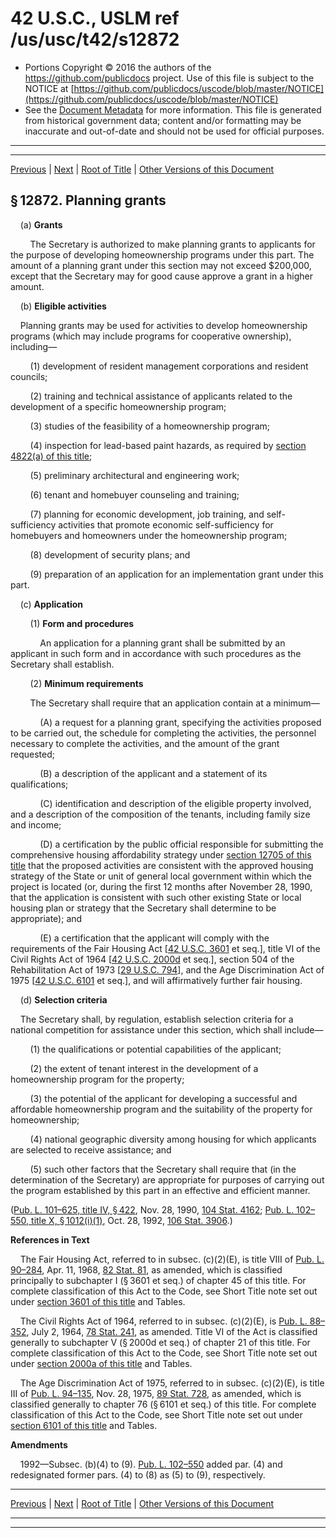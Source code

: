 ---
---

# 42 U.S.C., USLM ref /us/usc/t42/s12872

* Portions Copyright © 2016 the authors of the https://github.com/publicdocs project.
  Use of this file is subject to the NOTICE at [https://github.com/publicdocs/uscode/blob/master/NOTICE](https://github.com/publicdocs/uscode/blob/master/NOTICE)
* See the [Document Metadata](././../../../../../..//README.md) for more information.
  This file is generated from historical government data; content and/or formatting may be inaccurate and out-of-date and should not be used for official purposes.

----------
----------

[Previous](./../../../../../..//us/usc/t42/ch130/schIV/ptA/m__us_usc_t42_s12871.md) | [Next](./../../../../../..//us/usc/t42/ch130/schIV/ptA/m__us_usc_t42_s12873.md) | [Root of Title](./../../../../../../) | [Other Versions of this Document](https://publicdocs.github.io/go/links?ns=uslm&ref=%2Fus%2Fusc%2Ft42%2Fs12872)

## § 12872. Planning grants

    (a) __Grants__ 

        The Secretary is authorized to make planning grants to applicants for the purpose of developing homeownership programs under this part. The amount of a planning grant under this section may not exceed $200,000, except that the Secretary may for good cause approve a grant in a higher amount.

    (b) __Eligible activities__ 

    Planning grants may be used for activities to develop homeownership programs (which may include programs for cooperative ownership), including—

        (1) development of resident management corporations and resident councils;

        (2) training and technical assistance of applicants related to the development of a specific homeownership program;

        (3) studies of the feasibility of a homeownership program;

        (4) inspection for lead-based paint hazards, as required by [section 4822(a) of this title][/us/usc/t42/s4822/a];

        (5) preliminary architectural and engineering work;

        (6) tenant and homebuyer counseling and training;

        (7) planning for economic development, job training, and self-sufficiency activities that promote economic self-sufficiency for homebuyers and homeowners under the homeownership program;

        (8) development of security plans; and

        (9) preparation of an application for an implementation grant under this part.

    (c) __Application__ 

        (1) __Form and procedures__ 

            An application for a planning grant shall be submitted by an applicant in such form and in accordance with such procedures as the Secretary shall establish.

        (2) __Minimum requirements__ 

        The Secretary shall require that an application contain at a minimum—

            (A) a request for a planning grant, specifying the activities proposed to be carried out, the schedule for completing the activities, the personnel necessary to complete the activities, and the amount of the grant requested;

            (B) a description of the applicant and a statement of its qualifications;

            (C) identification and description of the eligible property involved, and a description of the composition of the tenants, including family size and income;

            (D) a certification by the public official responsible for submitting the comprehensive housing affordability strategy under [section 12705 of this title][/us/usc/t42/s12705] that the proposed activities are consistent with the approved housing strategy of the State or unit of general local government within which the project is located (or, during the first 12 months after November 28, 1990, that the application is consistent with such other existing State or local housing plan or strategy that the Secretary shall determine to be appropriate); and

            (E) a certification that the applicant will comply with the requirements of the Fair Housing Act \[[42 U.S.C. 3601][/us/usc/t42/s3601] et seq.\], title VI of the Civil Rights Act of 1964 \[[42 U.S.C. 2000d][/us/usc/t42/s2000d] et seq.\], section 504 of the Rehabilitation Act of 1973 \[[29 U.S.C. 794][/us/usc/t29/s794]\], and the Age Discrimination Act of 1975 \[[42 U.S.C. 6101][/us/usc/t42/s6101] et seq.\], and will affirmatively further fair housing.

    (d) __Selection criteria__ 

    The Secretary shall, by regulation, establish selection criteria for a national competition for assistance under this section, which shall include—

        (1) the qualifications or potential capabilities of the applicant;

        (2) the extent of tenant interest in the development of a homeownership program for the property;

        (3) the potential of the applicant for developing a successful and affordable homeownership program and the suitability of the property for homeownership;

        (4) national geographic diversity among housing for which applicants are selected to receive assistance; and

        (5) such other factors that the Secretary shall require that (in the determination of the Secretary) are appropriate for purposes of carrying out the program established by this part in an effective and efficient manner.

([Pub. L. 101–625, title IV, § 422][/us/pl/101/625/s422], Nov. 28, 1990, [104 Stat. 4162][/us/stat/104/4162]; [Pub. L. 102–550, title X, § 1012(i)(1)][/us/pl/102/550/s1012/i/1], Oct. 28, 1992, [106 Stat. 3906][/us/stat/106/3906].)

 __References in Text__ 

    The Fair Housing Act, referred to in subsec. (c)(2)(E), is title VIII of [Pub. L. 90–284][/us/pl/90/284], Apr. 11, 1968, [82 Stat. 81][/us/stat/82/81], as amended, which is classified principally to subchapter I (§ 3601 et seq.) of chapter 45 of this title. For complete classification of this Act to the Code, see Short Title note set out under [section 3601 of this title][/us/usc/t42/s3601] and Tables.

    The Civil Rights Act of 1964, referred to in subsec. (c)(2)(E), is [Pub. L. 88–352][/us/pl/88/352], July 2, 1964, [78 Stat. 241][/us/stat/78/241], as amended. Title VI of the Act is classified generally to subchapter V (§ 2000d et seq.) of chapter 21 of this title. For complete classification of this Act to the Code, see Short Title note set out under [section 2000a of this title][/us/usc/t42/s2000a] and Tables.

    The Age Discrimination Act of 1975, referred to in subsec. (c)(2)(E), is title III of [Pub. L. 94–135][/us/pl/94/135], Nov. 28, 1975, [89 Stat. 728][/us/stat/89/728], as amended, which is classified generally to chapter 76 (§ 6101 et seq.) of this title. For complete classification of this Act to the Code, see Short Title note set out under [section 6101 of this title][/us/usc/t42/s6101] and Tables.

 __Amendments__ 

    1992—Subsec. (b)(4) to (9). [Pub. L. 102–550][/us/pl/102/550] added par. (4) and redesignated former pars. (4) to (8) as (5) to (9), respectively.

----------

[Previous](./../../../../../..//us/usc/t42/ch130/schIV/ptA/m__us_usc_t42_s12871.md) | [Next](./../../../../../..//us/usc/t42/ch130/schIV/ptA/m__us_usc_t42_s12873.md) | [Root of Title](./../../../../../../) | [Other Versions of this Document](https://publicdocs.github.io/go/links?ns=uslm&ref=%2Fus%2Fusc%2Ft42%2Fs12872)

----------
----------

[/us/usc/t42/s4822/a]: https://publicdocs.github.io/go/links?ns=uslm&ref=%2Fus%2Fusc%2Ft42%2Fs4822%2Fa
[/us/usc/t42/s12705]: https://publicdocs.github.io/go/links?ns=uslm&ref=%2Fus%2Fusc%2Ft42%2Fs12705
[/us/usc/t42/s3601]: https://publicdocs.github.io/go/links?ns=uslm&ref=%2Fus%2Fusc%2Ft42%2Fs3601
[/us/usc/t42/s2000d]: https://publicdocs.github.io/go/links?ns=uslm&ref=%2Fus%2Fusc%2Ft42%2Fs2000d
[/us/usc/t29/s794]: https://publicdocs.github.io/go/links?ns=uslm&ref=%2Fus%2Fusc%2Ft29%2Fs794
[/us/usc/t42/s6101]: https://publicdocs.github.io/go/links?ns=uslm&ref=%2Fus%2Fusc%2Ft42%2Fs6101
[/us/pl/101/625/s422]: https://publicdocs.github.io/go/links?ns=uslm&ref=%2Fus%2Fpl%2F101%2F625%2Fs422
[/us/stat/104/4162]: https://publicdocs.github.io/go/links?ns=uslm&ref=%2Fus%2Fstat%2F104%2F4162
[/us/pl/102/550/s1012/i/1]: https://publicdocs.github.io/go/links?ns=uslm&ref=%2Fus%2Fpl%2F102%2F550%2Fs1012%2Fi%2F1
[/us/stat/106/3906]: https://publicdocs.github.io/go/links?ns=uslm&ref=%2Fus%2Fstat%2F106%2F3906
[/us/pl/90/284]: https://publicdocs.github.io/go/links?ns=uslm&ref=%2Fus%2Fpl%2F90%2F284
[/us/stat/82/81]: https://publicdocs.github.io/go/links?ns=uslm&ref=%2Fus%2Fstat%2F82%2F81
[/us/usc/t42/s3601]: https://publicdocs.github.io/go/links?ns=uslm&ref=%2Fus%2Fusc%2Ft42%2Fs3601
[/us/pl/88/352]: https://publicdocs.github.io/go/links?ns=uslm&ref=%2Fus%2Fpl%2F88%2F352
[/us/stat/78/241]: https://publicdocs.github.io/go/links?ns=uslm&ref=%2Fus%2Fstat%2F78%2F241
[/us/usc/t42/s2000a]: https://publicdocs.github.io/go/links?ns=uslm&ref=%2Fus%2Fusc%2Ft42%2Fs2000a
[/us/pl/94/135]: https://publicdocs.github.io/go/links?ns=uslm&ref=%2Fus%2Fpl%2F94%2F135
[/us/stat/89/728]: https://publicdocs.github.io/go/links?ns=uslm&ref=%2Fus%2Fstat%2F89%2F728
[/us/usc/t42/s6101]: https://publicdocs.github.io/go/links?ns=uslm&ref=%2Fus%2Fusc%2Ft42%2Fs6101
[/us/pl/102/550]: https://publicdocs.github.io/go/links?ns=uslm&ref=%2Fus%2Fpl%2F102%2F550


